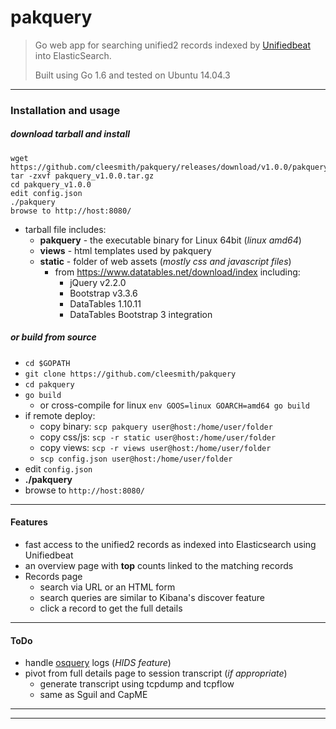 # pakquery

> Go web app for searching unified2 records indexed by [Unifiedbeat](https://github.com/cleesmith/unifiedbeat) into ElasticSearch.
>
> Built using Go 1.6 and tested on Ubuntu 14.04.3

***

### Installation and usage

##### download tarball and install

```
wget https://github.com/cleesmith/pakquery/releases/download/v1.0.0/pakquery_v1.0.0.tar.gz
tar -zxvf pakquery_v1.0.0.tar.gz
cd pakquery_v1.0.0
edit config.json
./pakquery
browse to http://host:8080/
```
* tarball file includes:
  * **pakquery** - the executable binary for Linux 64bit (_linux amd64_)
  * **views** - html templates used by pakquery
  * **static** - folder of web assets (_mostly css and javascript files_)
    * from https://www.datatables.net/download/index including:
      * jQuery v2.2.0
      * Bootstrap v3.3.6
      * DataTables 1.10.11
      * DataTables Bootstrap 3 integration

##### or build from source

* ```cd $GOPATH```
* ```git clone https://github.com/cleesmith/pakquery```
* ```cd pakquery```
* ```go build```
  * or cross-compile for linux ```env GOOS=linux GOARCH=amd64 go build```
* if remote deploy:
  * copy binary: ```scp pakquery user@host:/home/user/folder```
  * copy css/js: ```scp -r static user@host:/home/user/folder```
  * copy views: ```scp -r views user@host:/home/user/folder```
  * ```scp config.json user@host:/home/user/folder```
* edit ```config.json```
* **./pakquery**
* browse to ```http://host:8080/```

***

#### Features

* fast access to the unified2 records as indexed into Elasticsearch using Unifiedbeat
* an overview page with **top** counts linked to the matching records
* Records page
  * search via URL or an HTML form
  * search queries are similar to Kibana's discover feature
  * click a record to get the full details

***

#### ToDo

* handle [osquery](https://osquery.io/) logs (_HIDS feature_)
* pivot from full details page to session transcript (_if appropriate_)
  * generate transcript using tcpdump and tcpflow
  * same as Sguil and CapME

***
***
